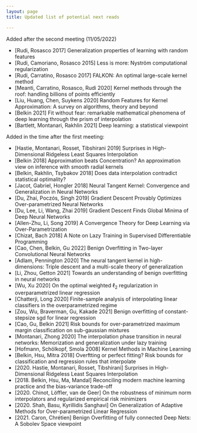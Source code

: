 ```yaml
---
layout: page
title: Updated list of potential next reads

---
```


Added after the second meeting (11/05/2022)
- [Rudi, Rosasco 2017] Generalization properties of learning with random features
- [Rudi, Camoriano, Rosasco 2015] Less is more: Nyström computational regularization
- [Rudi, Carratino, Rosasco 2017] FALKON: An optimal large-scale kernel method
- [Meanti, Carratino, Rosasco, Rudi 2020] Kernel methods through the roof: handling billions of points efficiently
- [Liu, Huang, Chen, Suykens 2020] Random Features for Kernel Approximation: A survey on algorithms, theory and beyond
- [Belkin 2021] Fit without fear: remarkable mathematical phenomena of deep learning through the prism of interpolation
- [Bartlett, Montanari, Rakhlin 2021] Deep learning: a statistical viewpoint

Added in the time after the first meeting:
- [Hastie, Montanari, Rosset, Tibshirani 2019] Surprises in High-Dimensional Ridgeless Least Squares Interpolation
- [Belkin 2018] Approximation beats Concentration? An approximation view on inference with smooth radial kernels
- [Belkin, Rakhlin, Tsybakov 2018] Does data interpolation contradict statistical optimality?
- [Jacot, Gabriel, Hongler 2018] Neural Tangent Kernel: Convergence and Generalization in Neural Networks
- [Du, Zhai, Poczós, Singh 2019] Gradient Descent Provably Optimizes Over-parametrized Neural Networks
- [Du, Lee, Li, Wang, Zhai 2019] Gradient Descent Finds Global Minima of Deep Neural Networks
- [Allen-Zhu, Li, Song 2019] A Convergence Theory for Deep Learning via Over-Parametrization
- [Chizat, Bach 2018] A Note on Lazy Training in Supervised Differentiable Programming
- [Cao, Chen, Belkin, Gu 2022] Benign Overfitting in Two-layer Convolutional Neural Networks
- [Adlam, Pennington 2020] The neural tangent kernel in high-dimensions: Triple descent and a multi-scale theory of generalization
- [Li, Zhou, Getton 2021] Towards an understanding of benign overfitting in neural networks
- [Wu, Xu 2020] On the optimal weighted $\ell_2$ regularization in overparametrized linear regression
- [Chatterji, Long 2020] Finite-sample analysis of interpolating linear classifiers in the overparametrized regime
- [Zou, Wu, Braverman, Gu, Kakade 2021] Benign overfitting of constant-stepsize sgd for linear regression
- [Cao, Gu, Belkin 2021] Risk bounds for over-parametrized maximum margin classification on sub-gaussian mixtures
- [Montanari, Zhong 2020] The interpolation phase transition in neural networks: Memorization and generalization under lazy training
- [Hofmann, Schölkopf, Smola 2008] Kernel Methods in Machine Learning
- [Belkin, Hsu, Mitra 2018] Overftting or perfect fitting? Risk bounds for classification and regression rules that interpolate
- [2020. Hastie, Montanari, Rosset, Tibshirani] Surprises in High-Dimensional Ridgeless Least Squares Interpolation
- [2018. Belkin, Hsu, Ma, Mandal] Reconciling modern machine learning practice and the bias-variance trade-off
- [2020. Chinot, Löffler, van de Geer] On the robustness of minimum norm interpolators and regularized empirical risk minimizers
- [2020. Shah, Basu, Kyrillidis Sanghavi] On Generalization of Adaptive Methods for Over-parametrized Linear Regression
- [2021. Caron, Chrétien] Benign Overfitting of fully connected Deep Nets: A Sobolev Space viewpoint
